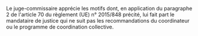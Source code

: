 Le juge-commissaire apprécie les motifs dont, en application du paragraphe 2 de l'article 70 du règlement (UE) n° 2015/848 précité, lui fait part le mandataire de justice qui ne suit pas les recommandations du coordinateur ou le programme de coordination collective.

